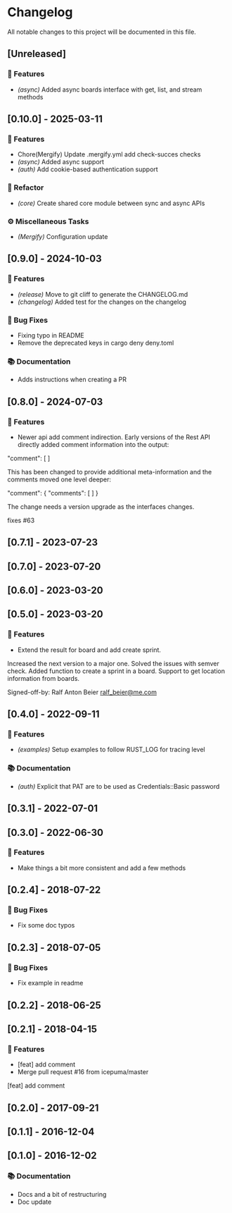 # Changelog

All notable changes to this project will be documented in this file.

## [Unreleased]

### 🚀 Features

- *(async)* Added async boards interface with get, list, and stream methods

## [0.10.0] - 2025-03-11

### 🚀 Features

- Chore(Mergify) Update .mergify.yml add check-succes checks
- *(async)* Added async support
- *(auth)* Add cookie-based authentication support

### 🚜 Refactor

- *(core)* Create shared core module between sync and async APIs

### ⚙️ Miscellaneous Tasks

- *(Mergify)* Configuration update

## [0.9.0] - 2024-10-03

### 🚀 Features

- *(release)* Move to git cliff to generate the CHANGELOG.md
- *(changelog)* Added test for the changes on the changelog

### 🐛 Bug Fixes

- Fixing typo in README
- Remove the deprecated keys in cargo deny deny.toml

### 📚 Documentation

- Adds instructions when creating a PR

## [0.8.0] - 2024-07-03

### 🚀 Features

- Newer api add comment indirection.
Early versions of the Rest API directly added comment information into the output:

"comment": [ ]

This has been changed to provide additional meta-information and the comments moved one level deeper:

"comment": {
    "comments": [ ]
}

The change needs a version upgrade as the interfaces changes.

fixes #63

## [0.7.1] - 2023-07-23

## [0.7.0] - 2023-07-20

## [0.6.0] - 2023-03-20

## [0.5.0] - 2023-03-20

### 🚀 Features

- Extend the result for board and add create sprint.

Increased the next version to a major one.
Solved the issues with semver check.
Added function to create a sprint in a board.
Support to get location information from boards.

Signed-off-by: Ralf Anton Beier <ralf_beier@me.com>

## [0.4.0] - 2022-09-11

### 🚀 Features

- *(examples)* Setup examples to follow RUST_LOG for tracing level

### 📚 Documentation

- *(auth)* Explicit that PAT are to be used as Credentials::Basic password

## [0.3.1] - 2022-07-01

## [0.3.0] - 2022-06-30

### 🚀 Features

- Make things a bit more consistent and add a few methods

## [0.2.4] - 2018-07-22

### 🐛 Bug Fixes

- Fix some doc typos

## [0.2.3] - 2018-07-05

### 🐛 Bug Fixes

- Fix example in readme

## [0.2.2] - 2018-06-25

## [0.2.1] - 2018-04-15

### 🚀 Features

- [feat] add comment
- Merge pull request #16 from icepuma/master

[feat] add comment

## [0.2.0] - 2017-09-21

## [0.1.1] - 2016-12-04

## [0.1.0] - 2016-12-02

### 📚 Documentation

- Docs and a bit of restructuring
- Doc update

<!-- generated by git-cliff -->

